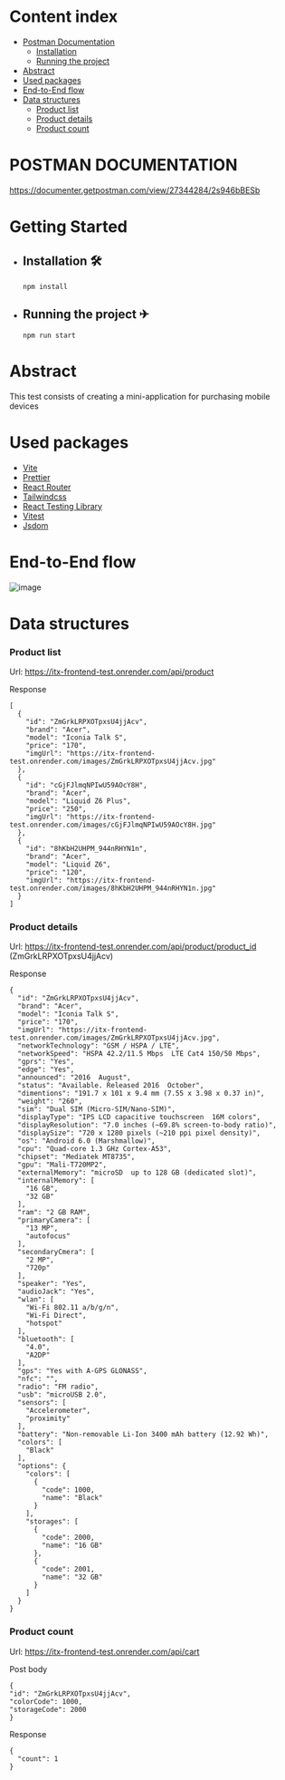 # Content index

-   [Postman Documentation](#postman-documentation)
    -   [Installation](#installation-)
    -   [Running the project](#running-the-project-)
-   [Abstract](#abstract)
-   [Used packages](#used-packages)
-   [End-to-End flow](#end-to-end-flow)
-   [Data structures](#data-structures)
    -   [Product list](#product-list)
    -   [Product details](#product-details)
    -   [Product count](#product-count)

# POSTMAN DOCUMENTATION

https://documenter.getpostman.com/view/27344284/2s946bBESb

# Getting Started

-   ## Installation 🛠

    `npm install`

-   ## Running the project ✈

    `npm run start`

# Abstract

This test consists of creating a mini-application for purchasing mobile devices

# Used packages

-   [Vite](https://vitejs.dev/)
-   [Prettier](https://prettier.io/)
-   [React Router](https://reactrouter.com/en/main)
-   [Tailwindcss](https://tailwindcss.com/)
-   [React Testing Library](https://www.npmjs.com/package/@testing-library/react)
-   [Vitest](https://vitest.dev/)
-   [Jsdom](https://www.npmjs.com/package/jsdom)

# End-to-End flow
![image](https://github.com/wolfero/napptilus_front/assets/64894110/284e3ade-487e-4b08-838d-fd60406d7c75)


# Data structures

### Product list

Url: https://itx-frontend-test.onrender.com/api/product

Response

```
[
  {
    "id": "ZmGrkLRPXOTpxsU4jjAcv",
    "brand": "Acer",
    "model": "Iconia Talk S",
    "price": "170",
    "imgUrl": "https://itx-frontend-test.onrender.com/images/ZmGrkLRPXOTpxsU4jjAcv.jpg"
  },
  {
    "id": "cGjFJlmqNPIwU59AOcY8H",
    "brand": "Acer",
    "model": "Liquid Z6 Plus",
    "price": "250",
    "imgUrl": "https://itx-frontend-test.onrender.com/images/cGjFJlmqNPIwU59AOcY8H.jpg"
  },
  {
    "id": "8hKbH2UHPM_944nRHYN1n",
    "brand": "Acer",
    "model": "Liquid Z6",
    "price": "120",
    "imgUrl": "https://itx-frontend-test.onrender.com/images/8hKbH2UHPM_944nRHYN1n.jpg"
  }
]
```

### Product details

Url: https://itx-frontend-test.onrender.com/api/product/product_id (ZmGrkLRPXOTpxsU4jjAcv)

Response

```
{
  "id": "ZmGrkLRPXOTpxsU4jjAcv",
  "brand": "Acer",
  "model": "Iconia Talk S",
  "price": "170",
  "imgUrl": "https://itx-frontend-test.onrender.com/images/ZmGrkLRPXOTpxsU4jjAcv.jpg",
  "networkTechnology": "GSM / HSPA / LTE",
  "networkSpeed": "HSPA 42.2/11.5 Mbps  LTE Cat4 150/50 Mbps",
  "gprs": "Yes",
  "edge": "Yes",
  "announced": "2016  August",
  "status": "Available. Released 2016  October",
  "dimentions": "191.7 x 101 x 9.4 mm (7.55 x 3.98 x 0.37 in)",
  "weight": "260",
  "sim": "Dual SIM (Micro-SIM/Nano-SIM)",
  "displayType": "IPS LCD capacitive touchscreen  16M colors",
  "displayResolution": "7.0 inches (~69.8% screen-to-body ratio)",
  "displaySize": "720 x 1280 pixels (~210 ppi pixel density)",
  "os": "Android 6.0 (Marshmallow)",
  "cpu": "Quad-core 1.3 GHz Cortex-A53",
  "chipset": "Mediatek MT8735",
  "gpu": "Mali-T720MP2",
  "externalMemory": "microSD  up to 128 GB (dedicated slot)",
  "internalMemory": [
    "16 GB",
    "32 GB"
  ],
  "ram": "2 GB RAM",
  "primaryCamera": [
    "13 MP",
    "autofocus"
  ],
  "secondaryCmera": [
    "2 MP",
    "720p"
  ],
  "speaker": "Yes",
  "audioJack": "Yes",
  "wlan": [
    "Wi-Fi 802.11 a/b/g/n",
    "Wi-Fi Direct",
    "hotspot"
  ],
  "bluetooth": [
    "4.0",
    "A2DP"
  ],
  "gps": "Yes with A-GPS GLONASS",
  "nfc": "",
  "radio": "FM radio",
  "usb": "microUSB 2.0",
  "sensors": [
    "Accelerometer",
    "proximity"
  ],
  "battery": "Non-removable Li-Ion 3400 mAh battery (12.92 Wh)",
  "colors": [
    "Black"
  ],
  "options": {
    "colors": [
      {
        "code": 1000,
        "name": "Black"
      }
    ],
    "storages": [
      {
        "code": 2000,
        "name": "16 GB"
      },
      {
        "code": 2001,
        "name": "32 GB"
      }
    ]
  }
}
```

### Product count

Url: https://itx-frontend-test.onrender.com/api/cart

Post body

```
{
"id": "ZmGrkLRPXOTpxsU4jjAcv",
"colorCode": 1000,
"storageCode": 2000
}
```

Response

```
{
  "count": 1
}
```
